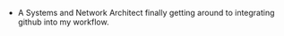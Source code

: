 - A Systems and Network Architect finally getting around to integrating github into my workflow.


<!---
smit4786/smit4786 is a ✨ special ✨ repository because its `README.md` (this file) appears on your GitHub profile.
You can click the Preview link to take a look at your changes.
--->
